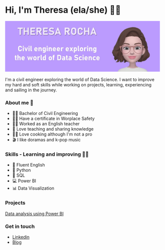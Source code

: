 # Hi, I'm Theresa (ela/she) 👋🙂

![GitHub Logo](GitHub3.jpg)

I'm a civil engineer exploring the world of Data Science. I want to improve my hard and soft skills while working on projects, learning, experiencing and sailing in the journey.

### About me 👩

- 👩‍🎓 Bachelor of Civil Engineering
- 👷‍♀️ Have a certificate in Worplace Safety
- 👩‍🏫 Worked as an English teacher
- 💖 Love teaching and sharing knowledge
- 👩‍🍳 Love cooking although I'm not a pro
- 🎬 I like doramas and k-pop music

### Skills - Learning and improving 👩‍💻

- 🗽 Fluent English
- 🐍 Python
- 📑 SQL
- 💻 Power BI
- 📊 Data Visualization

### Projects

[Data analysis using Power BI](https://github.com/theresarocha/projetos_dashboards)

### Get in touch 

- [Linkedin](https://www.linkedin.com/in/theresarocha/)
- [Blog](https://theresarocha.medium.com/)
